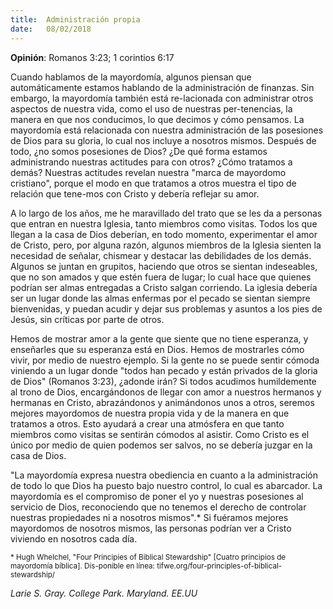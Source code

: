 ```yaml
---
title:  Administración propia
date:   08/02/2018
---
```


**Opinión**: Romanos 3:23; 1 corintios 6:17 

Cuando hablamos de la mayordomía, algunos piensan que automáticamente estamos hablando de la administración de finanzas. Sin embargo, la mayordomía también está re-lacionada con administrar otros aspectos de nuestra vida, como el uso de nuestras per-tenencias, la manera en que nos conducimos, lo que decimos y cómo pensamos. La mayordomía está relacionada con nuestra administración de las posesiones de Dios para su gloria, lo cual nos incluye a nosotros mismos. Después de todo, ¿no somos posesiones de Dios? ¿De qué forma estamos administrando nuestras actitudes para con otros? ¿Cómo tratamos a demás? Nuestras actitudes revelan nuestra "marca de mayordomo cristiano", porque el modo en que tratamos a otros muestra el tipo de relación que tene-mos con Cristo y debería reflejar su amor. 

A lo largo de los años, me he maravillado del trato que se les da a personas que entran en nuestra Iglesia, tanto miembros como visitas. Todos los que llegan a la casa de Dios deberían, en todo momento, experimentar el amor de Cristo, pero, por alguna razón, algunos miembros de la Iglesia sienten la necesidad de señalar, chismear y destacar las debilidades de los demás. Algunos se juntan en grupitos, haciendo que otros se sientan indeseables, que no son amados y que estén fuera de lugar; lo cual hace que quienes podrían ser almas entregadas a Cristo salgan corriendo. La iglesia debería ser un lugar donde las almas enfermas por el pecado se sientan siempre bienvenidas, y puedan acudir y dejar sus problemas y asuntos a los pies de Jesús, sin críticas por parte de otros. 

Hemos de mostrar amor a la gente que siente que no tiene esperanza, y enseñarles que su esperanza está en Dios. Hemos de mostrarles cómo vivir, por medio de nuestro ejemplo. Si la gente no se puede sentir cómoda viniendo a un lugar donde "todos han pecado y están privados de la gloria de Dios" (Romanos 3:23), ¿adonde irán? Si todos acudimos humildemente al trono de Dios, encargándonos de llegar con amor a nuestros hermanos y hermanas en Cristo, abrazándonos y animándonos unos a otros, seremos mejores mayordomos de nuestra propia vida y de la manera en que tratamos a otros. Esto ayudará a crear una atmósfera en que tanto miembros como visitas se sentirán cómodos al asistir. Como Cristo es el único por medio de quien podemos ser salvos, no se debería juzgar en la casa de Dios. 

"La mayordomía expresa nuestra obediencia en cuanto a la administración de todo lo que Dios ha puesto bajo nuestro control, lo cual es abarcador. La mayordomía es el compromiso de poner el yo y nuestras posesiones al servicio de Dios, reconociendo que no tenemos el derecho de controlar nuestras propiedades ni a nosotros mismos".* Si fuéramos mejores mayordomos de nosotros mismos, las personas podrían ver a Cristo viviendo en nosotros cada día. 

<sup>* Hugh Whelchel, "Four Principies of Biblical Stewardship" [Cuatro principios de mayordomía bíblica]. Dis-ponible en línea: tifwe.org/four-principles-of-biblical-stewardship/</sup> 

_Larie S. Gray. College Park. Maryland. EE.UU_

